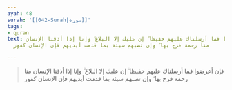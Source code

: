 ```yaml
---
ayah: 48
surah: '[[042-Surah|سورة]]'
tags:
- quran
text: فإن أعرضوا فما أرسلناك عليهم حفيظا ۖ إن عليك إلا البلاغ ۗ وإنا إذا أذقنا الإنسان
  منا رحمة فرح بها ۖ وإن تصبهم سيئة بما قدمت أيديهم فإن الإنسان كفور

---
```

> فإن أعرضوا فما أرسلناك عليهم حفيظا ۖ إن عليك إلا البلاغ ۗ وإنا إذا أذقنا الإنسان منا رحمة فرح بها ۖ وإن تصبهم سيئة بما قدمت أيديهم فإن الإنسان كفور

